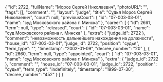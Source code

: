 {
    "id": 2722,
    "fullName": "Мороз Сергей Николаевич",
    "photoURL": "",
    "tags": [],
    "comment": "",
    "layout": "judge",
    "title": "Судья Мороз Сергей Николаевич",
    "court": null,
    "previousCourt": {
        "id": "07-003-03-01",
        "name": "суд Московского района г. Минска"
    },
    "career": [
        {
            "id": 2661,
            "term": null,
            "type": "released",
            "court": {
                "id": "07-003-03-01",
                "name": "суд Московского района г. Минска"
            },
            "extra": {
                "judge_id": 2722
            },
            "comment": "невозможность дальнейшего нахождения на должности",
            "house_id": "07-003-03-01",
            "judge_id": 2722,
            "position": "судья",
            "term_type": "",
            "timestamp": "2002-01-09",
            "decree_number": "20"
        },
        {
            "id": 2660,
            "term": null,
            "type": "appointed",
            "court": {
                "id": "07-003-03-01",
                "name": "суд Московского района г. Минска"
            },
            "extra": {
                "judge_id": 2722
            },
            "comment": "",
            "house_id": "07-003-03-01",
            "judge_id": 2722,
            "position": "судья",
            "term_type": "indefinitely",
            "timestamp": "1999-07-30",
            "decree_number": "452"
        }
    ]
}